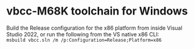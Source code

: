 # vbcc-M68K toolchain for Windows

Build the Release configuration for the x86 platform from inside Visual Studio 2022, or run the following from the VS native x86 CLI:<br>
```msbuild vbcc.sln /m /p:Configuration=Release;Platform=x86```
